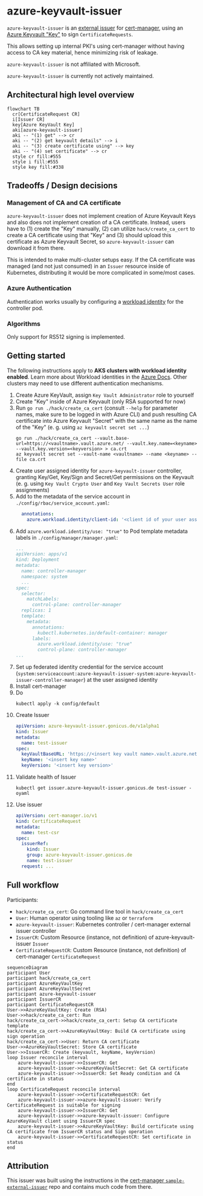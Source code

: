 # azure-keyvault-issuer

`azure-keyvault-issuer` is an
[external issuer](https://cert-manager.io/docs/configuration/external/) for
[cert-manager](https://cert-manager.io), using an
[Azure Keyvault "Key"](https://learn.microsoft.com/en-us/azure/key-vault/keys/about-keys)
to sign `CertificateRequests`.

This allows setting up internal PKI's using cert-manager without having access to CA key material, hence minimizing risk of leakage.

`azure-keyvault-issuer` is not affiliated with Microsoft.

`azure-keyvault-issuer` is currently not actively maintained.

## Architectural high level overview

```mermaid
flowchart TB
  cr[CertificateRequest CR]
  i[Issuer CR]
  key[Azure KeyVault Key]
  aki[azure-keyvault-issuer]
  aki -- "(1) get" --> cr
  aki -- "(2) get keyvault details" --> i
  aki -- "(3) create certificate using" --> key
  aki -- "(4) set certificate" --> cr
  style cr fill:#555
  style i fill:#555
  style key fill:#338
```

## Tradeoffs / Design decisions

### Management of CA and CA certificate

`azure-keyvault-issuer` does not implement creation of Azure Keyvault Keys and also does not implement creation of a CA certificate.
Instead, users have to (1) create the "Key" manually, (2) can utilize `hack/create_ca_cert` to create a CA certificate using that "Key" and (3) should upload this certificate as Azure Keyvault Secret, so `azure-keyvault-issuer` can download it from there.

This is intended to make multi-cluster setups easy. If the CA certificate was managed (and not just consumed) in an `Issuer` resource inside of Kubernetes, distributing it would be more complicated in some/most cases.

### Azure Authentication

Authentication works usually by configuring a [workload identity](https://azure.github.io/azure-workload-identity/docs/) for the controller pod.

### Algorithms

Only support for RS512 signing is implemented.

## Getting started

The following instructions apply to **AKS clusters with workload identity enabled**. Learn more about Workload identities in the [Azure Docs](https://learn.microsoft.com/en-us/azure/aks/workload-identity-deploy-cluster). Other clusters may need to use different authentication mechanisms.

1. Create Azure KeyVault, assign `Key Vault Administrator` role to yourself
1. Create "Key" inside of Azure Keyvault (only RSA supported for now)
1. Run `go run ./hack/create_ca_cert` (consult `--help` for parameter names, make sure to be logged in with Azure CLI) and push resulting CA certificate into Azure Keyvault "Secret" with the same name as the name of the "Key" (e. g. using `az keyvault secret set ...`)
    ```
    go run ./hack/create_ca_cert --vault.base-url=https://<vaultname>.vault.azure.net/ --vault.key.name=<keyname> --vault.key.version=<keyversion> > ca.crt
    az keyvault secret set --vault-name <vaultname> --name <keyname> --file ca.crt
    ```
1. Create user assigned identity for `azure-keyvault-issuer` controller, granting Key/Get, Key/Sign and Secret/Get permissions on the Keyvault (e. g. using `Key Vault Crypto User` and `Key Vault Secrets User` role assignments)
1. Add to the metadata of the service account in `./config/rbac/service_account.yaml`:
    ```yaml
      annotations:
        azure.workload.identity/client-id: '<client id of your user assigned identity>'
    ```
1. Add `azure.workload.identity/use: "true"` to Pod template metadata labels in `./config/manager/manager.yaml`:
    ```yaml
    ...
    apiVersion: apps/v1
    kind: Deployment
    metadata:
      name: controller-manager
      namespace: system
      ...
    spec:
      selector:
        matchLabels:
          control-plane: controller-manager
      replicas: 1
      template:
        metadata:
          annotations:
            kubectl.kubernetes.io/default-container: manager
          labels:
            azure.workload.identity/use: "true"
            control-plane: controller-manager
    ...
    ```
1. Set up federated identity credential for the service account (`system:serviceaccount:azure-keyvault-issuer-system:azure-keyvault-issuer-controller-manager`) at the user assigned identity
1. Install cert-manager
1. Do
    ```
    kubectl apply -k config/default
    ```
1. Create Issuer
    ```yaml
    apiVersion: azure-keyvault-issuer.gonicus.de/v1alpha1
    kind: Issuer
    metadata:
      name: test-issuer
    spec:
      keyVaultBaseURL: 'https://<insert key vault name>.vault.azure.net/'
      keyName: '<insert key name>'
      keyVersion: '<insert key version>'
    ```
1. Validate health of Issuer
    ```
    kubectl get issuer.azure-keyvault-issuer.gonicus.de test-issuer -oyaml
    ```
1. Use issuer
    ```yaml
    apiVersion: cert-manager.io/v1
    kind: CertificateRequest
    metadata:
      name: test-csr
    spec:
      issuerRef:
        kind: Issuer
        group: azure-keyvault-issuer.gonicus.de
        name: test-issuer
      request: ...
    ```

## Full workflow

Participants:

- `hack/create_ca_cert`: Go command line tool in `hack/create_ca_cert`
- `User`: Human operator using tooling like `az` or `terraform`
- `azure-keyvault-issuer`: Kubernetes controller / cert-manager external issuer controller
- `IssuerCR`: Custom Resource (instance, not definition) of azure-keyvault-issuer `Issuer`
- `CertificateRequestCR`: Custom Resource (instance, not definition) of cert-manager `CertificateRequest`

```mermaid
sequenceDiagram
participant User
participant hack/create_ca_cert
participant AzureKeyVaultKey
participant AzureKeyVaultSecret
participant azure-keyvault-issuer
participant IssuerCR
participant CertificateRequestCR
User->>AzureKeyVaultKey: Create (RSA)
User->>hack/create_ca_cert: Run
hack/create_ca_cert->>hack/create_ca_cert: Setup CA certificate template
hack/create_ca_cert->>AzureKeyVaultKey: Build CA certificate using sign operation
hack/create_ca_cert->>User: Return CA certificate
User->>AzureKeyVaultSecret: Store CA certificate
User->>IssuerCR: Create (keyvault, keyName, keyVersion)
loop Issuer reconcile interval
    azure-keyvault-issuer->>IssuerCR: Get
    azure-keyvault-issuer->>AzureKeyVaultSecret: Get CA certificate
    azure-keyvault-issuer->>IssuerCR: Set Ready condition and CA certificate in status
end
loop CertificateRequest reconcile interval
    azure-keyvault-issuer->>CertificateRequestCR: Get
    azure-keyvault-issuer->>azure-keyvault-issuer: Verify CertificateRequest is suitable for signing
    azure-keyvault-issuer->>IssuerCR: Get
    azure-keyvault-issuer->>azure-keyvault-issuer: Configure AzureKeyVault client using IssuerCR spec
    azure-keyvault-issuer->>AzureKeyVaultKey: Build certificate using CA certificate from IssuerCR status and Sign operation
    azure-keyvault-issuer->>CertificateRequestCR: Set certificate in status
end
```

## Attribution

This issuer was built using the instructions in the [cert-manager `sample-external-issuer`](https://github.com/cert-manager/sample-external-issuer) repo and contains much code from there.
